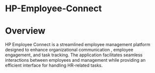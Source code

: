 # HP-Employee-Connect
# Overview
HP Employee Connect is a streamlined employee management platform designed to enhance organizational communication ,
employee engagement, and task tracking. 
The application facilitates seamless interactions between employees and management 
while providing an efficient interface for handling HR-related tasks.